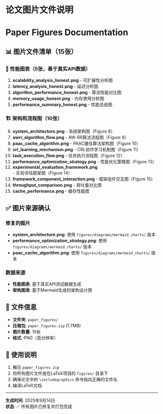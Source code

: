 # 论文图片文件说明
# Paper Figures Documentation

## 📊 图片文件清单（15张）

### 🎯 性能图表（5张，基于真实API数据）
1. **scalability_analysis_honest.png** - 可扩展性分析图
2. **latency_analysis_honest.png** - 延迟分析图
3. **algorithm_performance_honest.png** - 算法性能对比图
4. **memory_usage_honest.png** - 内存使用分析图
5. **performance_summary_honest.png** - 性能总结图

### 🏗️ 架构和流程图（10张）
6. **system_architecture.png** - 系统架构图（Figure 8）
7. **awrr_algorithm_flow.png** - AW-RR算法流程图（Figure 9）
8. **paac_cache_algorithm.png** - PAAC缓存算法架构图（Figure 10）
9. **crl_learning_mechanism.png** - CRL协作学习机制图（Figure 11）
10. **task_execution_flow.png** - 任务执行流程图（Figure 12）
11. **performance_optimization_strategy.png** - 性能优化策略图（Figure 13）
12. **experimental_evaluation_framework.png** - 实验评估框架图（Figure 14）
13. **framework_component_interaction.png** - 框架组件交互图（Figure 15）
14. **throughput_comparison.png** - 吞吐量对比图
15. **cache_performance.png** - 缓存性能图

## ✅ 图片来源确认

### 修复的图片
- **system_architecture.png**: 使用 `figures/diagrams/mermaid_charts/` 版本
- **performance_optimization_strategy.png**: 使用 `figures/diagrams/mermaid_charts/` 版本  
- **paac_cache_algorithm.png**: 使用 `figures/diagrams/mermaid_charts/` 版本

### 数据来源
- **性能图表**: 基于真实API测试数据生成
- **架构图表**: 基于Mermaid生成的架构设计图

## 📁 文件信息
- **文件夹**: `paper_figures/`
- **压缩包**: `paper_figures.zip` (1.7MB)
- **图片数量**: 15张
- **格式**: PNG（高分辨率）

## 🎯 使用说明
1. 解压 `paper_figures.zip`
2. 将所有图片文件放在LaTeX项目的 `figures/` 目录下
3. 确保论文中的 `\includegraphics` 命令指向正确的文件名
4. 编译LaTeX文档

---
**生成时间**: 2025年9月14日  
**状态**: ✅ 所有图片已修复并打包完成
